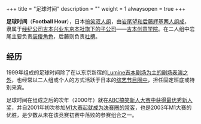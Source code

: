 +++
title = "足球时间"
description = ""
weight = 1
alwaysopen = true
+++


**足球时间**（**Football Hour**），日本[搞笑双人组](搞笑艺人 "wikilink")，由[岩尾望和](岩尾望 "wikilink")[后藤辉基两人组成](后藤辉基 "wikilink")，隶属于[经纪公司](经纪公司 "wikilink")[吉本兴业东京本社旗下的子公司](吉本兴业 "wikilink")——[吉本创意学院](吉本创意学院 "wikilink")。在二人组中岩尾主要负责[装傻角色](漫才 "wikilink")，后藤则负责[吐槽](漫才 "wikilink")。

## 经历

1999年组成的足球时间除了在以东京新宿的[Lumine吉本剧场为主的剧场表演之外](Lumine吉本剧场 "wikilink")，也经常以二人组或个人的方式活跃于日本的[综艺节目圈中](综艺节目 "wikilink")，担任固定班底或特别来宾。

足球时间在组成之后的次年（2000年）就在[ABC搞笑新人大赛中获得最优秀新人奖](ABC搞笑新人大赛 "wikilink")，并自2001年初次参加[M1大赛起就成为决赛圈的常客](M1大赛 "wikilink")，也是2003年M1大赛的优胜，是少数从未在该竞赛初赛中落败的参赛组合之一。
